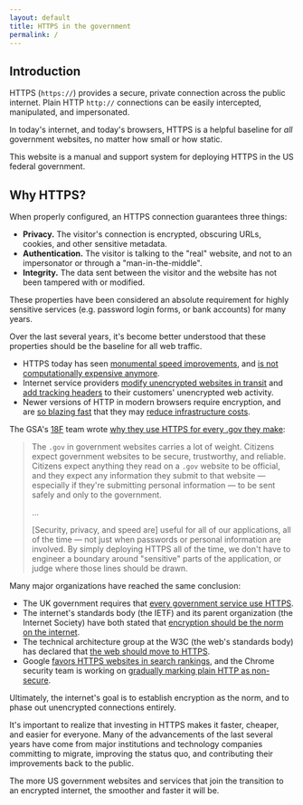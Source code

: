 ```yaml
---
layout: default
title: HTTPS in the government
permalink: /
---
```


## Introduction

HTTPS (`https://`) provides a secure, private connection across the public internet. Plain HTTP `http://` connections can be easily intercepted, manipulated, and impersonated.

In today's internet, and today's browsers, HTTPS is a helpful baseline for _all_ government websites, no matter how small or how static.

This website is a manual and support system for deploying HTTPS in the US federal government.

## Why HTTPS?

When properly configured, an HTTPS connection guarantees three things:

* **Privacy.** The visitor's connection is encrypted, obscuring URLs, cookies, and other sensitive metadata.
* **Authentication.** The visitor is talking to the "real" website, and not to an impersonator or through a "man-in-the-middle".
* **Integrity.** The data sent between the visitor and the website has not been tampered with or modified.

These properties have been considered an absolute requirement for highly sensitive services (e.g. password login forms, or bank accounts) for many years.

Over the last several years, it's become better understood that these properties should be the baseline for all web traffic.

* HTTPS today has seen [monumental speed improvements](https://istlsfastyet.com/), and [is not computationally expensive anymore](https://www.imperialviolet.org/2010/06/25/overclocking-ssl.html).
* Internet service providers [modify unencrypted websites in transit](http://arstechnica.com/tech-policy/2014/09/why-comcasts-javascript-ad-injections-threaten-security-net-neutrality/) and [add tracking headers](https://www.eff.org/deeplinks/2014/11/verizon-x-uidh) to their customers' unencrypted web activity.
* Newer versions of HTTP in modern browsers require encryption, and are [so blazing fast](https://www.httpvshttps.com/) that they may [reduce infrastructure costs](https://thethemefoundry.com/blog/why-we-dont-use-a-cdn-spdy-ssl/).

The GSA's [18F](https://18f.gsa.gov) team wrote [why they use HTTPS for every .gov they make](https://www.gov.uk/service-manual):

> The `.gov` in government websites carries a lot of weight. Citizens expect government websites to be secure, trustworthy, and reliable. Citizens expect anything they read on a `.gov` website to be official, and they expect any information they submit to that website — especially if they're submitting personal information — to be sent safely and only to the government.
>
> ...
>
> [Security, privacy, and speed are] useful for all of our applications, all of the time — not just when passwords or personal information are involved. By simply deploying HTTPS all of the time, we don't have to engineer a boundary around "sensitive" parts of the application, or judge where those lines should be drawn.

Many major organizations have reached the same conclusion:

* The UK government requires that [every government service use HTTPS](https://www.gov.uk/service-manual/domain-names/https.html).
* The internet's standards body (the IETF) and its parent organization (the Internet Society) have both stated that [encryption should be the norm on the internet](http://www.internetsociety.org/news/internet-society-commends-internet-architecture-board-recommendation-encryption-default).
* The technical architecture group at the W3C (the web's standards body) has declared that [the web should move to HTTPS](https://w3ctag.github.io/web-https/).
* Google [favors HTTPS websites in search rankings](http://googleonlinesecurity.blogspot.com/2014/08/https-as-ranking-signal_6.html), and the Chrome security team is working on [gradually marking plain HTTP as non-secure](https://www.chromium.org/Home/chromium-security/marking-http-as-non-secure).

Ultimately, the internet's goal is to establish encryption as the norm, and to phase out unencrypted connections entirely.

It's important to realize that investing in HTTPS makes it faster, cheaper, and easier for everyone. Many of the advancements of the last several years have come from major institutions and technology companies committing to migrate, improving the status quo, and contributing their improvements back to the public.

The more US government websites and services that join the transition to an encrypted internet, the smoother and faster it will be.
